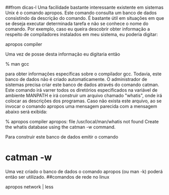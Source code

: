##from dicas-l 
Uma facilidade bastante interessante existente em sistemas Unix é o comando apropos. Este comando consulta um banco de dados consistindo da descrição do comando. É bastante útil em situações em que se deseja executar determinada tarefa e não se conhece o nome do comando. Por exemplo, caso eu queira descobrir obter informação a respeito de compiladores instalados em meu sistema, eu poderia digitar:

apropos compiler

Uma vez de posse desta informação eu digitaria então 

  % man gcc


para obter informações específicas sobre o compilador gcc. 
Todavia, este banco de dados não é criado automaticamente. O administrador de sistemas precisa criar este banco de dados através do comando catman. Este comando irá varrer todos os diretórios especificados na variável de ambiente MANPATH e irá construir um arquivo chamado "whatis", onde irá colocar as descrições dos programas. Caso não exista este arquivo, ao se invocar o comando apropos uma mensagem parecida com a mensagem abaixo será exibida: 

  % apropos compiler
  apropos: file /usr/local/man/whatis not found
          Create the whatis database using the catman -w command.


Para construir este banco de dados emitir o comando 

  # catman -w


Uma vez criado o banco de dados o comando apropos (ou man -k) poderá então ser utilizado. 
##comandos de rede no linux 

apropos network | less
